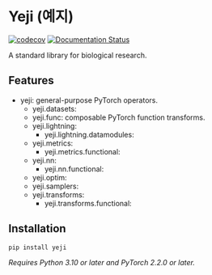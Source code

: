 # Yeji (예지)

[![codecov](https://codecov.io/gh/0x00b1/yeji/graph/badge.svg?token=YNIXSAZ333)](https://codecov.io/gh/0x00b1/yeji) [![Documentation Status](https://readthedocs.org/projects/yeji/badge/?version=latest)](https://yeji.readthedocs.io/en/latest/?badge=latest)

A standard library for biological research.

## Features

*   yeji: general-purpose PyTorch operators.
    *   yeji.datasets:
    *   yeji.func: composable PyTorch function transforms.
    *   yeji.lightning:
        *   yeji.lightning.datamodules:
    *   yeji.metrics:
        *   yeji.metrics.functional:
    *   yeji.nn:
        *   yeji.nn.functional:
    *   yeji.optim: 
    *   yeji.samplers: 
    *   yeji.transforms: 
        *   yeji.transforms.functional:

## Installation

```bash
pip install yeji
```

_Requires Python 3.10 or later and PyTorch 2.2.0 or later._
